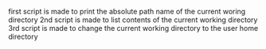 first script is made to print the absolute path name of the current woring directory
2nd script is made to list contents of the current working directory
3rd script is made to change the current working directory to the user home directory
